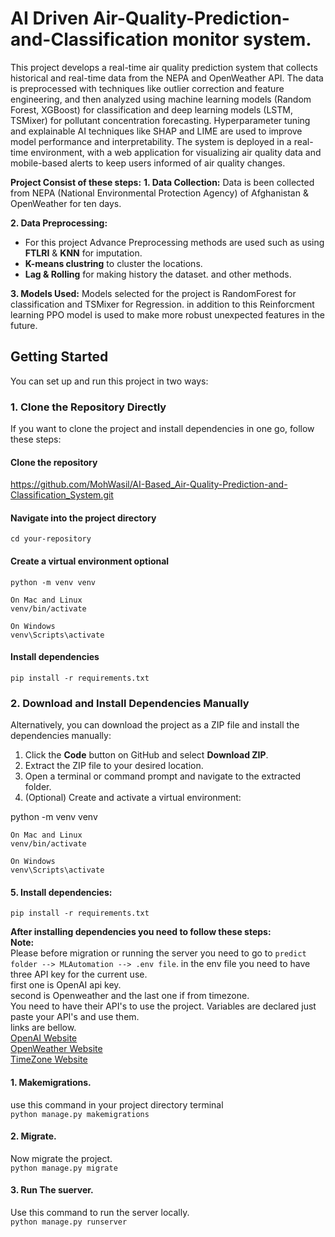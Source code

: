 # AI Driven Air-Quality-Prediction-and-Classification monitor system.
This project develops a real-time air quality prediction system that collects historical and real-time data from the NEPA and OpenWeather API. The data is preprocessed with techniques like outlier correction and feature engineering, and then analyzed using machine learning models (Random Forest, XGBoost) for classification and deep learning models (LSTM, TSMixer) for pollutant concentration forecasting. Hyperparameter tuning and explainable AI techniques like SHAP and LIME are used to improve model performance and interpretability. The system is deployed in a real-time environment, with a web application for visualizing air quality data and mobile-based alerts to keep users informed of air quality changes.

**Project Consist of these steps:**
  **1. Data Collection:**
  Data is been collected from NEPA (National Environmental Protection Agency) of Afghanistan & OpenWeather for ten days.

  **2. Data Preprocessing:**
  * For this project Advance Preprocessing methods are used such as using **FTLRI** & **KNN** for imputation.
  * **K-means clustring** to cluster the locations.
  * **Lag & Rolling** for making history the dataset. and other methods.

 **3. Models Used:**
 Models selected for the project is RandomForest for classification and TSMixer for Regression. in addition to this Reinforcment learning PPO model
 is used to make more robust unexpected features in the future.
 

## Getting Started  

You can set up and run this project in two ways:  

### 1. Clone the Repository Directly  

If you want to clone the project and install dependencies in one go, follow these steps:  

#### Clone the repository
https://github.com/MohWasil/AI-Based_Air-Quality-Prediction-and-Classification_System.git


#### Navigate into the project directory
`cd your-repository`

#### Create a virtual environment optional
`python -m venv venv`

`On Mac and Linux` <br>
`venv/bin/activate` 

`On Windows` <br>
`venv\Scripts\activate`

#### Install dependencies
`pip install -r requirements.txt`

### 2. Download and Install Dependencies Manually  

Alternatively, you can download the project as a ZIP file and install the dependencies manually:  

1. Click the **Code** button on GitHub and select **Download ZIP**.  
2. Extract the ZIP file to your desired location.  
3. Open a terminal or command prompt and navigate to the extracted folder.  
4. (Optional) Create and activate a virtual environment:  

  python -m venv venv
  
  `On Mac and Linux` <br>
  `venv/bin/activate` 
  
  `On Windows` <br>
  `venv\Scripts\activate`

#### 5. Install dependencies:  
   `pip install -r requirements.txt`

**After installing dependencies you need to follow these steps:** <br>
**Note:** <br>
Please before migration or running the server you need to go to `predict folder --> MLAutomation --> .env file`.
in the env file you need to have three API key for the current use. <br>
first one is OpenAI api key.<br>
second is Openweather and the last one if from timezone.<br>
You need to have their API's to use the project. Variables are declared just paste your API's and use them. <br>
links are bellow.<br>
[OpenAI Website](https://openai.com/)<br>
[OpenWeather Website](https://openweathermap.org/api/air-pollution)<br>
[TimeZone Website](https://timezonedb.com/)<br>

#### 1. Makemigrations.
use this command in your project directory terminal <br>
`python manage.py makemigrations`

#### 2. Migrate.
Now migrate the project. <br>
`python manage.py migrate`

#### 3. Run The suerver.
Use this command to run the server locally. <br>
`python manage.py runserver`

